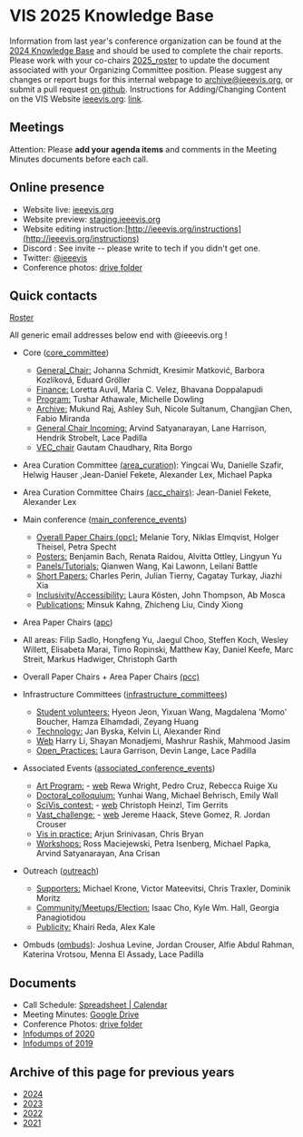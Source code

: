 # VIS 2025 Knowledge Base

Information from last year's conference organization can be found at the [2024 Knowledge Base](https://drive.google.com/drive/u/0/folders/1BuqCDkwr0lz5s-E0P_paCuKHIcUJEWOO) and should be used to complete the chair reports. Please work with your co-chairs [2025_roster](https://docs.google.com/spreadsheets/d/1pPRJJbRV_WdVUe4ayrBZMfrPgXIkSyIVRT7nUuhprzE/edit?gid=0#gid=0) to update the document associated with your Organizing Committee position. Please suggest any changes or report bugs for this internal webpage to [archive@ieeevis.org](mailto:archive@ieeevis.org), or submit a pull request [on github](https://github.com/ieeevis-internal/ieeevis-internal.github.io). Instructions for Adding/Changing Content on the VIS Website [ieeevis.org](ieeevis.org): [link](http://ieeevis.org/instructions).

## Meetings

<!--- OC Calls and Meetings - **Wednesday 11:00 EST/08:00 PST/18:00 CEST, Thursday 03:00 AEST**-->
<!--- Joining the Calls: Contact archive if you need the informations.-->
<!--- Call Schedule: [Spreadsheet | Calendar](https://docs.google.com/spreadsheets/d/1eeFMKXQee-Pjc-UYjZOeksbnyF50mUpaYzLimACiaw4/edit?usp=sharing)-->
<!--- Meeting Minutes: [Google Drive](https://drive.google.com/drive/folders/13syF8lxgArLUiqL77nrIVhUZQQQCYXpY?usp=sharing)-->

Attention: Please **add your agenda items** and comments in the Meeting Minutes documents before each call.

## Online presence

<!--
* Kickoff slides: [here](https://docs.google.com/spreadsheets/d/1jn_b7l4i9HHSqBfa1dZiuOfwHx3pHyc6czipE_B161Q/edit)
*
-->

- Website live: [ieeevis.org](ieeevis.org)
- Website preview: [staging.ieeevis.org](staging.ieeevis.org)
- Website editing instruction:[http://ieeevis.org/instructions](http://ieeevis.org/instructions)
- Discord : See invite -- please write to tech if you didn't get one.
- Twitter: [@ieeevis](https://twitter.com/ieeevis)
- Conference photos: [drive folder](https://drive.google.com/drive/folders/1vUHPbM7OBizu6jFE-lZiqSDkCgAIxfQn?usp=drive_link)

## Quick contacts

[Roster](https://docs.google.com/spreadsheets/d/1pPRJJbRV_WdVUe4ayrBZMfrPgXIkSyIVRT7nUuhprzE/edit?gid=0#gid=0)

All generic email addresses below end with @ieeevis.org !

- Core ([core_committee](mailto:core_committee@ieeevis.org))

  - [General_Chair:](mailto:general_chair@ieeevis.org) Johanna Schmidt, Kresimir Matković, Barbora Kozlíková, Eduard Gröller
  - [Finance:](mailto:finance@ieeevis.org) Loretta Auvil, Maria C. Velez, Bhavana Doppalapudi
  - [Program:](mailto:program@ieeevis.org) Tushar Athawale, Michelle Dowling
  - [Archive:](mailto:archive@ieeevis.org) Mukund Raj, Ashley Suh, Nicole Sultanum, Changjian Chen, Fabio Miranda
  - [General Chair Incoming:](mailto:incoming_chairs@ieeevis.org) Arvind Satyanarayan, Lane Harrison, Hendrik Strobelt, Lace Padilla
  - [VEC_chair](mailto:vec_chair@ieeevis.org) Gautam Chaudhary, Rita Borgo

- Area Curation Committee [(area_curation)](mailto:area_curation@ieeevis.org): Yingcai Wu, Danielle Szafir, Helwig Hauser ,Jean-Daniel Fekete, Alexander Lex, Michael Papka

- Area Curation Committee Chairs [(acc_chairs)](mailto:acc_chairs@ieeevis.org): Jean-Daniel Fekete, Alexander Lex

- Main conference ([main_conference_events](mailto:main_conference_events@ieeevis.org))

  - [Overall Paper Chairs (opc):](mailto:opc@ieeevis.org) Melanie Tory, Niklas Elmqvist, Holger Theisel, Petra Specht
  - [Posters:](mailto:posters@ieeevis.org) Benjamin Bach, Renata Raidou, Alvitta Ottley, Lingyun Yu
  - [Panels/Tutorials:](mailto:panels_tutorials@ieeevis.org) Qianwen Wang, Kai Lawonn, Leilani Battle
  - [Short Papers:](mailto:shortpapers@ieeevis.org) Charles Perin, Julian Tierny, Cagatay Turkay, Jiazhi Xia
  - [Inclusivity/Accessibility:](mailto:inclusivity_accessibility@ieeevis.org) Laura Kösten, John Thompson, Ab Mosca
  - [Publications:](mailto:publications@ieeevis.org) Minsuk Kahng, Zhicheng Liu, Cindy Xiong

- Area Paper Chairs ([apc](mailto:apc@ieeevis.org))

 - All areas: Filip Sadlo, Hongfeng Yu, Jaegul Choo, Steffen Koch, Wesley Willett, Elisabeta Marai, Timo Ropinski, Matthew Kay, Daniel Keefe, Marc Streit, Markus Hadwiger, Christoph Garth

- Overall Paper Chairs + Area Paper Chairs [(pcc)](mailto:pcc@ieeevis.org)

- Infrastructure Committees ([infrastructure_committees](mailto:infrastructure_committees@ieeevis.org))

  - [Student volunteers:](mailto:sv@ieeevis.org) Hyeon Jeon, Yixuan Wang, Magdalena 'Momo' Boucher, Hamza Elhamdadi, Zeyang Huang
  - [Technology:](mailto:tech@ieeevis.org) Jan Byska, Kelvin Li, Alexander Rind
  - [Web](mailto:web@ieeevis.org) Harry Li, Shayan Monadjemi, Mashrur Rashik, Mahmood Jasim
  - [Open_Practices:](mailto:open_practices@ieeevis.org) Laura Garrison, Devin Lange, Lace Padilla

- Associated Events ([associated_conference_events](mailto:associated_conference_events@ieeevis.org))

  - [Art Program:](mailto:art@ieeevis.org) - [web](https://visap.net/) Rewa Wright, Pedro Cruz, Rebecca Ruige Xu
  - [Doctoral_colloquium:](mailto:doctoral_coll@ieeevis.org) Yunhai Wang, Michael Behrisch, Emily Wall
  - [SciVis_contest:](mailto:scivis_contest@ieeevis.org) - [web]() Christoph Heinzl, Tim Gerrits 
  - [Vast_challenge:](mailto:vast_challenge@ieeevis.org) - [web]() Jereme Haack, Steve Gomez, R. Jordan Crouser
  - [Vis in practice:](mailto:vip@ieeevis.org) Arjun Srinivasan, Chris Bryan
  - [Workshops:](mailto:workshops@ieeevis.org) Ross Maciejewski, Petra Isenberg, Michael Papka, Arvind Satyanarayan, Ana Crisan

- Outreach ([outreach](mailto:outreach@ieeevis.org))

  - [Supporters:](mailto:supporters@ieeevis.org) Michael Krone, Victor Mateevitsi, Chris Traxler, Dominik Moritz
  - [Community/Meetups/Election:](mailto:community@ieeevis.org) Isaac Cho, Kyle Wm. Hall, Georgia Panagiotidou
  - [Publicity:](mailto:publicity@ieeevis.org) Khairi Reda, Alex Kale

- Ombuds ([ombuds](mailto:ombuds@ieeevis.org)): Joshua Levine, Jordan Crouser, Alfie Abdul Rahman, Katerina Vrotsou, Menna El Assady, Lace Padilla

## Documents

<!-- * [Roster](https://docs.google.com/spreadsheets/d/1OUgEmI5KGL3-ba_yVxamdlVrpZYcKRwS/edit#gid=1545341771)
* [Calendar](https://docs.google.com/spreadsheets/d/11hEQSV6AS-B4vN9T-xvqRQdMlgftQPWjd82WgIseKyA/edit#gid=0) -->

- Call Schedule: [Spreadsheet | Calendar]()
- Meeting Minutes: [Google Drive]()
- Conference Photos: [drive folder](https://drive.google.com/drive/folders/1vUHPbM7OBizu6jFE-lZiqSDkCgAIxfQn?usp=drive_link)
- [Infodumps of 2020](https://drive.google.com/drive/u/0/folders/178IERHWBaE9vETwlt_IsfKaAOvl9ZMf2)
- [Infodumps of 2019](https://drive.google.com/drive/u/0/folders/1P7YcmoY96kTkSbb0TUj-VWmsnd9uwmsP)

## Archive of this page for previous years

- [2024](2024.md)
- [2023](2023.md)
- [2022](2022.md)
- [2021](2021.md)

<!-- below I copy the title of the folder from the previous website but do not know what they refere to
* Kick off presentation
* New Bids
* Roles
* Running the conference schedule
* TVCG

-->
